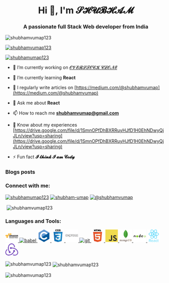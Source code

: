 <h1 align="center">Hi 👋, I'm 𝓢𝓗𝓤𝓑𝓗𝓐𝓜</h1>
<h3 align="center">A passionate full Stack Web developer from India</h3>

<p align="left"> <img style="" src="https://komarev.com/ghpvc/?username=shubhamvumap123&label=Profile%20views&color=0e75b6&style=flat" alt="shubhamvumap123" /> </p>

<p align="left"> <a href="https://github.com/ryo-ma/github-profile-trophy"><img src="https://github-profile-trophy.vercel.app/?username=shubhamvumap123" alt="shubhamvumap123" /></a> </p>

<p align="left"> <a href="https://twitter.com/shubhamumap123" target="blank"><img src="https://img.shields.io/twitter/follow/shubhamumap123?logo=twitter&style=for-the-badge" alt="shubhamumap123" /></a> </p>

- 🔭 I’m currently working on [𝓞𝓥𝓔𝓡𝓢𝓣𝓞𝓒𝓚 𝓒𝓛𝓞𝓝𝓔](https://overstockk.netlify.app)

- 🌱 I’m currently learning **React**

- 📝 I regularly write articles on [https://medium.com/@shubhamvumap](https://medium.com/@shubhamvumap)

- 💬 Ask me about **React**

- 📫 How to reach me **shubhamvumap@gmail.com**

- 📄 Know about my experiences [https://drive.google.com/file/d/1SmnOPfDhBXRRuyHJfD1H0EhNDwyQjJLn/view?usp=sharing](https://drive.google.com/file/d/1SmnOPfDhBXRRuyHJfD1H0EhNDwyQjJLn/view?usp=sharing)

- ⚡ Fun fact **𝓘 𝓽𝓱𝓲𝓷𝓴 𝓘 𝓪𝓶 𝓒𝓸𝓭𝔂**

### Blogs posts
<!-- BLOG-POST-LIST:START -->
<!-- BLOG-POST-LIST:END -->

<h3 align="left">Connect with me:</h3>
<p align="left">
<a href="https://twitter.com/shubhamumap123" target="blank"><img align="center" src="https://raw.githubusercontent.com/rahuldkjain/github-profile-readme-generator/master/src/images/icons/Social/twitter.svg" alt="shubhamumap123" height="30" width="40" /></a>
<a href="https://linkedin.com/in/shubham-umap" target="blank"><img align="center" src="https://raw.githubusercontent.com/rahuldkjain/github-profile-readme-generator/master/src/images/icons/Social/linked-in-alt.svg" alt="shubham-umap" height="30" width="40" /></a>
<a href="https://medium.com/@shubhamvumap" target="blank"><img align="center" src="https://raw.githubusercontent.com/rahuldkjain/github-profile-readme-generator/master/src/images/icons/Social/medium.svg" alt="@shubhamvumap" height="30" width="40" /></a>
</p>
<p>&nbsp;<img align="center" src="https://media2.giphy.com/media/RbDKaczqWovIugyJmW/200.gif" alt="shubhamvumap123" /></p>


<h3 align="left">Languages and Tools:</h3>
<p align="left"> <a href="https://aws.amazon.com" target="_blank" rel="noreferrer"> <img src="https://raw.githubusercontent.com/devicons/devicon/master/icons/amazonwebservices/amazonwebservices-original-wordmark.svg" alt="aws" width="40" height="40"/> </a> <a href="https://babeljs.io/" target="_blank" rel="noreferrer"> <img src="https://www.vectorlogo.zone/logos/babeljs/babeljs-icon.svg" alt="babel" width="40" height="40"/> </a> <a href="https://www.cprogramming.com/" target="_blank" rel="noreferrer"> <img src="https://raw.githubusercontent.com/devicons/devicon/master/icons/c/c-original.svg" alt="c" width="40" height="40"/> </a> <a href="https://www.w3schools.com/css/" target="_blank" rel="noreferrer"> <img src="https://raw.githubusercontent.com/devicons/devicon/master/icons/css3/css3-original-wordmark.svg" alt="css3" width="40" height="40"/> </a> <a href="https://expressjs.com" target="_blank" rel="noreferrer"> <img src="https://raw.githubusercontent.com/devicons/devicon/master/icons/express/express-original-wordmark.svg" alt="express" width="40" height="40"/> </a> <a href="https://git-scm.com/" target="_blank" rel="noreferrer"> <img src="https://www.vectorlogo.zone/logos/git-scm/git-scm-icon.svg" alt="git" width="40" height="40"/> </a> <a href="https://www.w3.org/html/" target="_blank" rel="noreferrer"> <img src="https://raw.githubusercontent.com/devicons/devicon/master/icons/html5/html5-original-wordmark.svg" alt="html5" width="40" height="40"/> </a> <a href="https://developer.mozilla.org/en-US/docs/Web/JavaScript" target="_blank" rel="noreferrer"> <img src="https://raw.githubusercontent.com/devicons/devicon/master/icons/javascript/javascript-original.svg" alt="javascript" width="40" height="40"/> </a> <a href="https://www.mongodb.com/" target="_blank" rel="noreferrer"> <img src="https://raw.githubusercontent.com/devicons/devicon/master/icons/mongodb/mongodb-original-wordmark.svg" alt="mongodb" width="40" height="40"/> </a> <a href="https://nodejs.org" target="_blank" rel="noreferrer"> <img src="https://raw.githubusercontent.com/devicons/devicon/master/icons/nodejs/nodejs-original-wordmark.svg" alt="nodejs" width="40" height="40"/> </a> <a href="https://reactjs.org/" target="_blank" rel="noreferrer"> <img src="https://raw.githubusercontent.com/devicons/devicon/master/icons/react/react-original-wordmark.svg" alt="react" width="40" height="40"/> </a> <a href="https://redux.js.org" target="_blank" rel="noreferrer"> <img src="https://raw.githubusercontent.com/devicons/devicon/master/icons/redux/redux-original.svg" alt="redux" width="40" height="40"/> </a> </p>

<p><img align="left" src="https://github-readme-stats.vercel.app/api/top-langs?username=shubhamvumap123&show_icons=true&locale=en&layout=compact" alt="shubhamvumap123" /></p>

<p>&nbsp;<img align="center" src="https://github-readme-stats.vercel.app/api?username=shubhamvumap123&show_icons=true&locale=en" alt="shubhamvumap123" /></p>

<p><img align="center" src="https://github-readme-streak-stats.herokuapp.com/?user=shubhamvumap123&" alt="shubhamvumap123" /></p>
